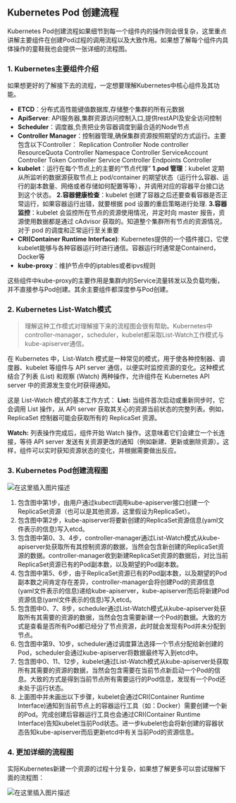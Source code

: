 ## Kubernetes Pod 创建流程
Kubernetes Pod创建流程如果细节到每一个组件内的操作则会很复杂，这里重点讲解主要组件在创建Pod过程的调用流程以及大致作用。如果想了解每个组件内具体操作的童鞋我也会提供一张详细的流程图。
### 1. Kubernetes主要组件介绍
如果想更好的了解接下去的流程，一定想要理解Kubernetes中核心组件及其功能。

 - **ETCD**：分布式高性能键值数据库,存储整个集群的所有元数据
 - **ApiServer**: API服务器,集群资源访问控制入口,提供restAPI及安全访问控制
 - **Scheduler**：调度器,负责把业务容器调度到最合适的Node节点
 - **Controller Manager**：控制器管理,确保集群资源按照期望的方式运行。主要包含以下Controller：
Replication Controller
Node controller
ResourceQuota Controller
Namespace Controller
ServiceAccount Controller
Token Controller
Service Controller
Endpoints Controller
 - **kubelet**：运行在每个节点上的主要的“节点代理”
**1.**pod 管理****：kubelet 定期从所监听的数据源获取节点上 pod/container 的期望状态（运行什么容器、运行的副本数量、网络或者存储如何配置等等），并调用对应的容器平台接口达到这个状态。
**2.**容器健康检查****：kubelet 创建了容器之后还要查看容器是否正常运行，如果容器运行出错，就要根据 pod 设置的重启策略进行处理.
**3.容器监控**：kubelet 会监控所在节点的资源使用情况，并定时向 master 报告，资源使用数据都是通过 cAdvisor 获取的。知道整个集群所有节点的资源情况，对于 pod 的调度和正常运行至关重要
 - **CRI(Container Runtime Interface)**: Kubernetes提供的一个插件接口，它使 kubelet能够与各种容器运行时进行通信。容器运行时通常是Containerd，Docker等
 - **kube-proxy**：维护节点中的iptables或者ipvs规则

这些组件中kube-proxy的主要作用是集群内的Service流量转发以及负载均衡，并不直接参与Pod创建。其余主要组件都深度参与Pod创建。
### 2. Kubernetes List-Watch模式

> 理解这种工作模式对理解接下来的流程图会很有帮助。Kubernetes中controller-manager，scheduler，kubelet都采取List-Watch工作模式与kube-apiserver通信。

在 Kubernetes 中，List-Watch 模式是一种常见的模式，用于使各种控制器、调度器、kubelet 等组件与 API server 通信，以便实时监控资源的变化。这种模式结合了列表 (List) 和观察 (Watch) 两种操作，允许组件在 Kubernetes API server 中的资源发生变化时获得通知。

这是 List-Watch 模式的基本工作方式：
**List:** 当组件首次启动或重新同步时，它会调用 List 操作，从 API server 获取其关心的资源当前状态的完整列表。例如，ReplicaSet 控制器可能会获取所有的 ReplicaSet 资源。

**Watch:** 列表操作完成后，组件开始 Watch 操作。这意味着它们会建立一个长连接，等待 API server 发送有关资源更改的通知（例如新建、更新或删除资源）。这样，组件可以实时获知资源状态的变化，并根据需要做出反应。
### 3. Kubernetes Pod创建流程图

![在这里插入图片描述](https://img-blog.csdnimg.cn/190ad72d0c9d454480a7329a8347b97a.png)
1. 包含图中第1步，由用户通过kubectl调用kube-apiserver接口创建一个ReplicaSet资源（也可以是其他资源，这里假设为ReplicaSet）。
2. 包含图中第2步，kube-apiserver将要新创建的ReplicaSet资源信息(yaml文件表示的信息)写入etcd。
3. 包含图中第0、3、4步，controller-manager通过List-Watch模式从kube-apiserver处获取所有其控制资源的数据，当然会包含新创建的ReplicaSet资源的数据。controller-manager收到新建ReplicaSet资源的数据后，对比当前ReplicaSet资源已有的Pod副本数，以及期望的Pod副本数。
4. 包含图中第5、6步，由于ReplicaSet资源已有的Pod副本数，以及期望的Pod副本数之间肯定存在差异，controller-manager会将创建Pod的资源信息(yaml文件表示的信息)递给kube-apiserver，kube-apiserver而后将新建Pod资源信息(yaml文件表示的信息)写入etcd。
5. 包含图中0、7、8步，scheduler通过List-Watch模式从kube-apiserver处获取所有其需要的资源的数据，当然会包含需要新建一个Pod的数据。大致的方式是查看是否所有Pod都已经分了节点资源，此时就会发现有Pod并未分配到节点。
6. 包含图中第9、10步，scheduler通过调度算法选择一个节点分配给新创建的Pod，scheduler会通过kube-apiserver将数据最终写入到etcd中。
7. 包含图中0、11、12步，kubelet通过List-Watch模式从kube-apiserver处获取所有其需要的资源的数据，当然会包含需要在当前节点新启动一个Pod的信息。大致的方式是得到当前节点所有需要运行的Pod信息，发现有一个Pod还未处于运行状态。
8. 上面图中并未画出以下步骤，kubelet会通过CRI(Container Runtime Interface)通知到当前节点上的容器运行工具（如：Docker）需要创建一个新的Pod。完成创建后容器运行工具也会通过CRI(Container Runtime Interface)告知kubelet当前Pod状态。进一步kubelet也会将新创建的容器状态告知kube-apiserver而后更新etcd中有关当前Pod的资源信息。
### 4. 更加详细的流程图
实际Kubernetes新建一个资源的过程十分复杂，如果想了解更多可以尝试理解下面的流程图：

![在这里插入图片描述](https://img-blog.csdnimg.cn/1ca2a684483242bc9325717e5871be74.png)
